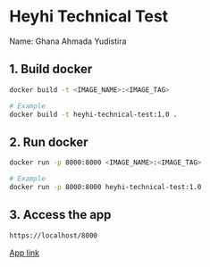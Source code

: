 # Heyhi Technical Test

Name: Ghana Ahmada Yudistira

## 1. Build docker
```bash
docker build -t <IMAGE_NAME>:<IMAGE_TAG>

# Example
docker build -t heyhi-technical-test:1.0 .
```

## 2. Run docker
```bash
docker run -p 8000:8000 <IMAGE_NAME>:<IMAGE_TAG>

# Example
docker run -p 8000:8000 heyhi-technical-test:1.0
```

## 3. Access the app
```bash
https://localhost/8000
```

[App link](https://lucky-friendship-production.up.railway.app/)
